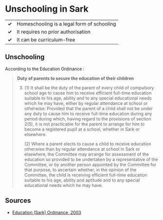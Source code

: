 # Unschooling in Sark

|       |                                            |
| ----- | ------------------------------------------ |
| **✓** | Homeschooling is a legal form of schooling |
| **✓** | It requires no prior authorisation         |
| **✓** | It can be curriculum-free                  |

## Unschooling

According to the Education Ordinance :

> **Duty of parents to secure the education of their children**
>
> 3. (1) It shall be the duty of the parent of every child of compulsory
>    school age to cause him to receive efficient full-time education suitable to his age,
>    ability and to any special educational needs which he may have, either by regular
>    attendance at school or otherwise:
>    Provided that the parent of a child shall not be under any duty to cause him to
>    receive full-time education during any period during which, having regard to the
>    provisions of section 2(5), it is not practicable for the parent to arrange for him to
>    become a registered pupil at a school, whether in Sark or elsewhere.
>
>    (2) Where a parent elects to cause a child to receive education
>    otherwise than by regular attendance at school in Sark or elsewhere, the Committee
>    may arrange for assessment of the education so provided to be undertaken by a
>    representative of the Committee, or by another person appointed by the Committee
>    for that purpose, to ascertain whether, in the opinion of the Committee, the child is
>    receiving efficient full-time education suitable to his age, ability and aptitude and to
>    any special educational needs which he may have.

## Sources

- [Education (Sark) Ordinance, 2003](https://www.guernseylegalresources.gg/CHttpHandler.ashx?documentid=58785)
